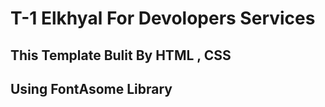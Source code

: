 # T-1 Elkhyal For Devolopers Services

## This Template Bulit By HTML , CSS
## Using FontAsome Library 
